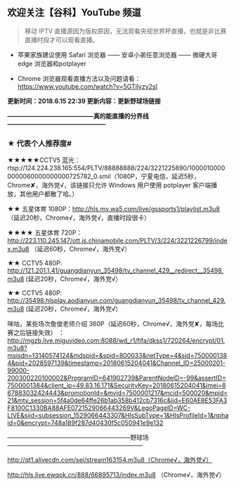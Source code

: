 ## 欢迎关注【谷科】YouTube 频道

> 移动 IPTV 直播源因为版权原因，无法观看央视世界杯直播，也就是非比赛直播时段才可以观看直播。

* 苹果家族建议使用 Safari 浏览器 —— 安卓小弟任意浏览器 —— 微硬大哥 edge 浏览器和potplayer

* Chrome 浏览器观看直播方法以及问题请看：https://www.youtube.com/watch?v=5GTilyzy2sI

****更新时间：2018.6.15  22:39   更新内容：更新野球场链接****

****——————————————真的能直播的分界线————————————————****

### ★ 代表个人推荐度#

★★★★★CCTV5 蓝光：rtsp://124.224.238.165:554/PLTV/88888888/224/3221225890/10000100000000060000000000725782_0.smil（1080P，宁夏电信，延迟5秒，Chrome✘，海外党√，该链接只允许 Windows 用户使用 potplayer 客户端播放，其他用户都散了哈。）

★★ 五星体育 1080P：http://hls.mv.wa5.com/live/gssports1/playlist.m3u8 （延迟20秒，Chrome√，海外党√，直播时段很卡）

★★★★ 五星体育 720P：http://223.110.245.147/ott.js.chinamobile.com/PLTV/3/224/3221226799/index.m3u8 （延迟60秒，Chrome√，海外党√）

★★ CCTV5 480P:  http://121.201.1.41/guangdianyun_35498/tv_channel_429__redirect__35498.m3u8 (延迟20秒，Chrome√，海外党√）

★★ CCTV5 480P: http://35498.hlsplay.aodianyun.com/guangdianyun_35498/tv_channel_429.m3u8 (延迟20秒，Chrome√，海外党√）

咪咕，某些场次詹俊老师介绍 360P（延迟60秒，Chrome√，海外党✘，每场比赛之后链接失效）
：http://mgzb.live.miguvideo.com:8088/wd_r1/fifa/dkss1/720264/encrypt/01.m3u8?msisdn=13140574124&mdspid=&spid=800033&netType=4&sid=7500001384&pid=2028597139&timestamp=20180615204041&Channel_ID=25000201-99000-200300220100002&ProgramID=641902739&ParentNodeID=-99&assertID=7500001384&client_ip=49.83.16.171&SecurityKey=20180615204041&imei=867883032424443&promotionId=&mvid=7500001217&mcid=500020&mpid=21&mtv_session=5f4a0de64ffe26b1ab358b412cb7316c&jid=E60AE8E53FA3F8100C1330BA88AFE0721529066443269V&LegoPageID=WC-LIVE&sjid=subsession_1529066443307&HlsSubType=1&HlsProfileId=1&nphaid=0&encrypt=748a189f287d40430f5c050941e9e132

————————————————————野球场——————————————————————

http://qt1.alivecdn.com/sei/stream163154.m3u8（Chrome√，海外党√）

http://hls.live.ewqok.cn/888/66895713/index.m3u8 （Chrome√，海外党√）
